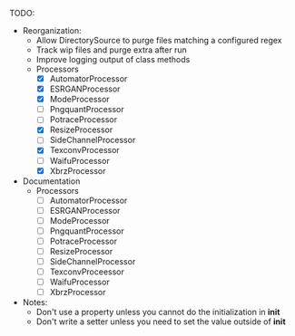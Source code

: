 TODO:

- Reorganization:
    - Allow DirectorySource to purge files matching a configured regex
    - Track wip files and purge extra after run
    - Improve logging output of class methods
    - Processors
        - [x] AutomatorProcessor
        - [x] ESRGANProcessor
        - [x] ModeProcessor
        - [ ] PngquantProcessor
        - [ ] PotraceProcessor
        - [x] ResizeProcessor
        - [ ] SideChannelProcessor
        - [x] TexconvProcessor
        - [ ] WaifuProcessor
        - [x] XbrzProcessor
- Documentation
  - Processors
    - [ ] AutomatorProcessor
    - [ ] ESRGANProcessor
    - [ ] ModeProcessor
    - [ ] PngquantProcessor
    - [ ] PotraceProcessor
    - [ ] ResizeProcessor
    - [ ] SideChannelProcessor
    - [ ] TexconvProceessor
    - [ ] WaifuProcessor
    - [ ] XbrzProcessor
- Notes:
    - Don't use a property unless you cannot do the initialization in __init__
    - Don't write a setter unless you need to set the value outside of __init__
